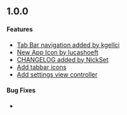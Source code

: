 [//]: # (The top level header could be the most recent branch, version identifier, or group of commits.)

## 1.0.0

#### Features

[//]: # (Once features are added, document them here in user friendly language)

* [Tab Bar navigation added by kgellci](https://github.com/kgellci/Area51/pull/34)
* [New App Icon by lucashoeft](https://github.com/kgellci/Area51/pull/33)
* [CHANGELOG added by NickSet](https://github.com/kgellci/Area51/pull/32)
* [Add tabbar icons](https://github.com/kgellci/Area51/pull/38)
* [Add settings view controller](https://github.com/kgellci/Area51/pull/37)

#### Bug Fixes

[//]: # (After fixing a bug, document it here in user friendly language)

* 
